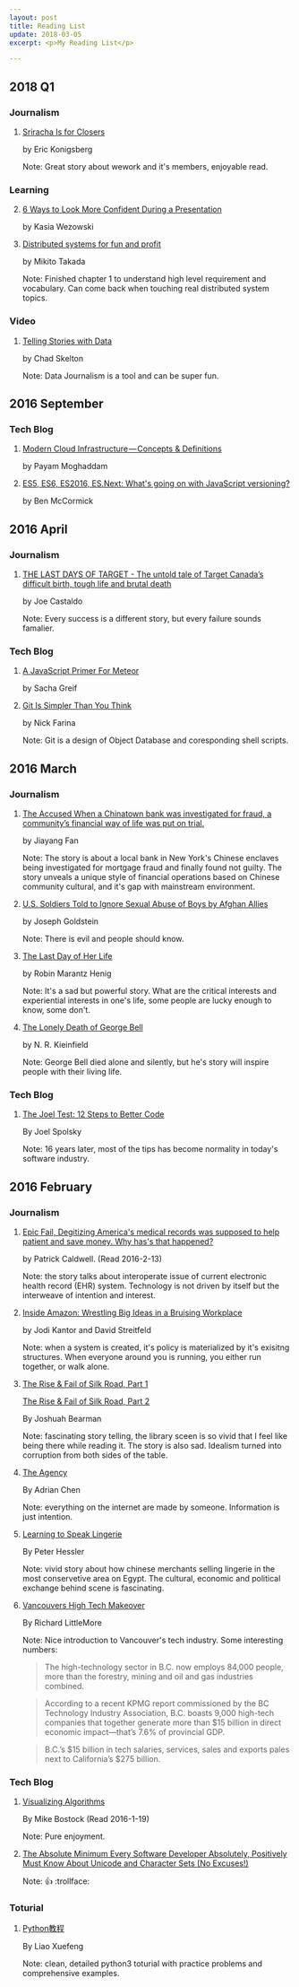 ```yaml
---
layout: post
title: Reading List
update: 2018-03-05
excerpt: <p>My Reading List</p>

---
```


## 2018 Q1

### Journalism

1. [Sriracha Is for Closers](https://www.esquire.com/lifestyle/money/a14443776/wework-sriracha-is-for-closers/)

	by Eric Konigsberg
	
	Note: Great story about wework and it's members, enjoyable read.

### Learning

2. [6 Ways to Look More Confident During a Presentation](https://hbr.org/2017/04/6-ways-to-look-more-confident-during-a-presentation)

   by Kasia Wezowski
   
3. [Distributed systems for fun and profit](http://book.mixu.net/distsys/single-page.html)

	by Mikito Takada
	
	Note: Finished chapter 1 to understand high level requirement and vocabulary.  Can come back when touching real distributed system topics.
	
### Video

1. [Telling Stories with Data](http://www.sfu.ca/dean-gradstudies/events/dreamcolloquium/DreamColloquium-EngagingBigData/ChadSkelton.html)

	by Chad Skelton
	
	Note: Data Journalism is a tool and can be super fun.

## 2016 September

### Tech Blog

1. [Modern Cloud Infrastructure — Concepts & Definitions](https://medium.com/build-acl/modern-cloud-infrastructure-concepts-definitions-841291511c47)

	by Payam Moghaddam
	
2. [ES5, ES6, ES2016, ES.Next: What's going on with JavaScript versioning?](http://benmccormick.org/2015/09/14/es5-es6-es2016-es-next-whats-going-on-with-javascript-versioning)

	by Ben McCormick

## 2016 April

### Journalism

1. [THE LAST DAYS OF TARGET -
The untold tale of Target Canada’s difficult birth, tough life and brutal death](http://www.canadianbusiness.com/the-last-days-of-target-canada/) 

	by Joe Castaldo
	
	Note: Every success is a different story, but every failure sounds famalier.

### Tech Blog

1. [A JavaScript Primer For Meteor
](https://www.discovermeteor.com/blog/javascript-for-meteor/)

	by Sacha Greif
	
2. [Git Is Simpler Than You Think](http://nfarina.com/post/9868516270/git-is-simpler)

	by Nick Farina
	
	Note: Git is a design of Object Database and coresponding shell scripts.


## 2016 March

### Journalism

1. [The Accused
When a Chinatown bank was investigated for fraud, a community’s financial way of life was put on trial.](http://www.newyorker.com/magazine/2015/10/12/the-accused-jiayang-fan) 

	by Jiayang Fan
	
	Note: The story is about a local bank in New York's Chinese enclaves being investigated for mortgage fraud and finally found not guilty.  The story unveals a unique style of financial operations based on Chinese community cultural, and it's gap with mainstream environment.
	
2. [U.S. Soldiers Told to Ignore Sexual Abuse of Boys by Afghan Allies](http://www.nytimes.com/2015/09/21/world/asia/us-soldiers-told-to-ignore-afghan-allies-abuse-of-boys.html?_r=1)

	by Joseph Goldstein
	
	Note: There is evil and people should know.
	
3. [The Last Day of Her Life](http://www.nytimes.com/2015/05/17/magazine/the-last-day-of-her-life.html)

	by Robin Marantz Henig
	
	Note: It's a sad but powerful story.  What are the critical interests and experiential interests in one's life, some people are lucky enough to know, some don't.
	
4. [The Lonely Death of George Bell](http://www.nytimes.com/2015/10/18/nyregion/dying-alone-in-new-york-city.html)

	by N. R. Kieinfield
	
	Note: George Bell died alone and silently, but he's story will inspire people with their living life. 

### Tech Blog

1. [The Joel Test: 12 Steps to Better Code](http://www.joelonsoftware.com/articles/fog0000000043.html)

	By Joel Spolsky
	
	Note: 16 years later, most of the tips has become normality in today's software industry.

## 2016 February

### Journalism

1. [Epic Fail, Degitizing America's medical records was supposed to help patient and save money.  Why has's that happened?](http://www.motherjones.com/politics/2015/10/epic-systems-judith-faulkner-hitech-ehr-interoperability) 

	by Patrick Caldwell. (Read 2016-2-13)

	Note: the story talks about interoperate issue of current electronic health record (EHR) system.  Technology is not driven by itself but the interweave of intention and interest.

2. [Inside Amazon: Wrestling Big
Ideas in a Bruising Workplace](http://www.nytimes.com/2015/08/16/technology/inside-amazon-wrestling-big-ideas-in-a-bruising-workplace.html)

	by Jodi Kantor and David Streitfeld
	
	Note: when a system is created, it's policy is materialized by it's exisitng structures.  When everyone around you is running, you either run together, or walk alone.

3. [The Rise & Fail of Silk Road, Part 1](http://www.wired.com/2015/04/silk-road-1/)

	[The Rise & Fail of Silk Road, Part 2](http://www.wired.com/2015/05/silk-road-2/)

	By Joshuah Bearman

	Note: fascinating story telling, the library sceen is so vivid that I feel like being there while reading it.  The story is also sad.  Idealism turned into corruption from both sides of the table.

4. [The Agency](http://www.nytimes.com/2015/06/07/magazine/the-agency.html)

	By Adrian Chen

	Note: everything on the internet are made by someone.  Information is just intention.
	
5. [Learning to Speak Lingerie](http://www.newyorker.com/magazine/2015/08/10/learning-to-speak-lingerie)

	By Peter Hessler

	Note: vivid story about how chinese merchants selling lingerie in the most conservetive area on Egypt.  The cultural, economic and political exchange behind scene is fascinating.

6. [Vancouvers High Tech Makeover](http://www.theglobeandmail.com/report-on-business/rob-magazine/vancouvers-high-tech-makeover/article23614007/)

	By Richard LittleMore
	
	Note: Nice introduction to Vancouver's tech industry.  Some interesting numbers:
	
	> The high-technology sector in B.C. now employs 84,000 people, more than the forestry, mining and oil and gas industries combined.
	
	> According to a recent KPMG report commissioned by the BC Technology Industry Association, B.C. boasts 9,000 high-tech companies that together generate more than $15 billion in direct economic impact—that’s 7.6% of provincial GDP. 
	
	> B.C.’s $15 billion in tech salaries, services, sales and exports pales next to California’s $275 billion.

### Tech Blog

1. [Visualizing Algorithms](https://bost.ocks.org/mike/algorithms/) 

	By Mike Bostock (Read 2016-1-19)

	Note: Pure enjoyment.


2. [The Absolute Minimum Every Software Developer Absolutely, Positively Must Know About Unicode and Character Sets (No Excuses!)](http://www.joelonsoftware.com/articles/Unicode.html)

	Note: :+1: :trollface:
	

### Toturial

1. [Python教程](http://www.liaoxuefeng.com/wiki/0014316089557264a6b348958f449949df42a6d3a2e542c000)

	By Liao Xuefeng
	
	Note: clean, detailed python3 toturial with practice problems and comprehensive examples.